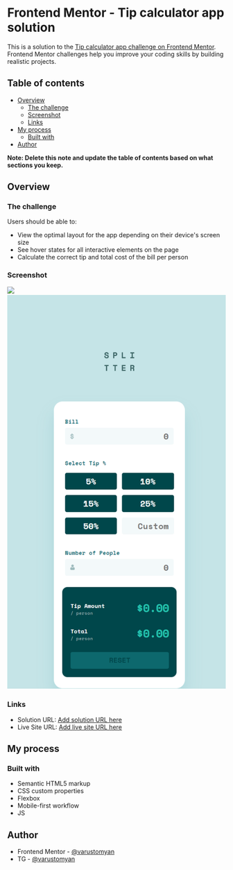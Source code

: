 # Frontend Mentor - Tip calculator app solution

This is a solution to the [Tip calculator app challenge on Frontend Mentor](https://www.frontendmentor.io/challenges/tip-calculator-app-ugJNGbJUX). Frontend Mentor challenges help you improve your coding skills by building realistic projects.

## Table of contents

- [Overview](#overview)
  - [The challenge](#the-challenge)
  - [Screenshot](#screenshot)
  - [Links](#links)
- [My process](#my-process)
  - [Built with](#built-with)
- [Author](#author)

**Note: Delete this note and update the table of contents based on what sections you keep.**

## Overview

### The challenge

Users should be able to:

- View the optimal layout for the app depending on their device's screen size
- See hover states for all interactive elements on the page
- Calculate the correct tip and total cost of the bill per person

### Screenshot

![](https://github.com/varustomyan/tip-calculator-app-main/blob/f23c2f1a872a1b09f8ccb7e53ce890659cb53209/images/screenshot-web.png)
![](images\screenshot-mobile.png)

### Links

- Solution URL: [Add solution URL here](https://github.com/varustomyan/tip-calculator-app-main.git)
- Live Site URL: [Add live site URL here](https://varustomyan.github.io/tip-calculator-app-main/)

## My process

### Built with

- Semantic HTML5 markup
- CSS custom properties
- Flexbox
- Mobile-first workflow
- JS

## Author

- Frontend Mentor - [@varustomyan](https://www.frontendmentor.io/profile/varustomyane)
- TG - [@varustomyan](https://t.me/varustomyan)

